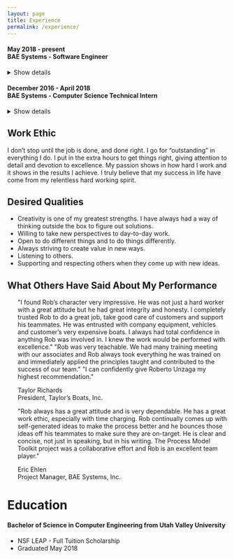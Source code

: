 ```yaml
---
layout: page
title: Experience
permalink: /experience/
---
```


#### May 2018 - present <br> BAE Systems - Software Engineer
<details>
  <summary>
   Show details
  </summary>
  <ul>
    <li>Writing Developers Guide for ICBM Simulation software developed with MATLAB scripts</li>
  </ul>
</details> 

#### December 2016 - April 2018 <br> BAE Systems - Computer Science Technical Intern
<details>
  <summary>
   Show details
  </summary>
  <ul>
            <li>Developed, as a team, the Process Model Toolkit (PMT) and programmed in C# and XAML</li>
          <li>Communicate directly with government customer over New START Treaty to make improvements to PMT and present to customer and internal employees</li>
          <li>Attained clearance of SECRET and is current to attend meetings in Classified Environment</li>
  </ul>
</details> 

## Work Ethic
I don’t stop until the job is done, and done right. I go for “outstanding” in everything I do. I put in the extra hours to get things right, giving attention to detail and devotion to excellence. My passion shows in how hard I work and it shows in the results I achieve. I truly believe that my success in life have come from my relentless hard working spirit. 

## Desired Qualities

<ul>
  <li>Creativity is one of my greatest strengths. I have always had a way of thinking outside the box to figure out solutions.</li>
  <li>Willing to take new perspectives to day-to-day work.</li>
  <li>Open to do different things and to do things differently.</li>
  <li>Always striving to create value in new ways.</li>
  <li>Listening to others.</li>
  <li>Supporting and respecting others when they come up with new ideas.</li>
</ul>



## What Others Have Said About My Performance

<ul>  
"I found Rob’s character very impressive.  He was not just a hard worker with a great attitude but he had great integrity and honesty.  I completely trusted Rob to do a great job, take good care of customers and support his teammates.  He was entrusted with company equipment, vehicles and customer’s very expensive boats.  I always had total confidence in anything Rob was involved in.  I knew the work would be performed with excellence."              
"Rob was very teachable.  We had many training meeting with our associates and Rob always took everything he was trained on and immediately applied the principles taught and contributed to the success of our team."     
"I can confidently give Roberto Unzaga my highest recommendation."

Taylor Richards   
President, Taylor’s Boats, Inc.
</ul>

<ul>
  "Rob always has a great attitude and is very dependable. He has a great work ethic, especially with time charging. Rob
continually comes up with self-generated ideas to make the process better and he bounces those ideas off his teammates to
make sure they are on-target. He is clear and concise, not just in speaking, but in his writing. The Process Model Toolkit project
was a collaborative effort and Rob is an excellent team player."
  

Eric Ehlen   
Project Manager, BAE Systems, Inc.
</ul>


# Education

#### Bachelor of Science in Computer Engineering from Utah Valley University
- NSF LEAP - Full Tuition Scholarship
- Graduated May 2018
